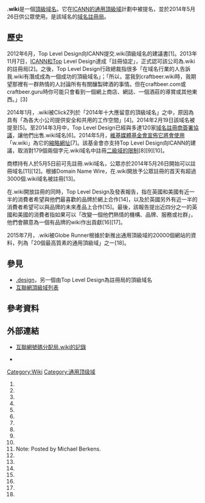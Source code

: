 **.wiki**是一個[頂級域名](https://zh.wikipedia.org/wiki/頂級域 "wikilink")。它在[ICANN的](https://zh.wikipedia.org/wiki/ICANN "wikilink")[通用頂級域](../Page/通用頂級域.md "wikilink")計劃中被提名，並於2014年5月26日供公眾使用。是該域名的[域名註冊局](https://zh.wikipedia.org/wiki/域名註冊局 "wikilink")。

## 歷史

2012年6月，Top Level Design向ICANN提交.wiki頂級域名的建議書\[1\]。2013年11月7日，[ICANN和Top](https://zh.wikipedia.org/wiki/ICANN "wikilink") Level Design達成「註冊協定」，正式認可該公司為.wiki的註冊局\[2\]。之後，Top Level Design行政總裁指很多「在域名行業的人告訴我.wiki有潛成成為一個成功的頂級域名」；「所以，當我到craftbeer.wiki時，我期望那裡有一群熱情的人討論所有有關釀製碑酒的事情。但在craftbeer.com或craftbeer.guru時你可能只會看到一個網上商店、網誌、一個酒莊的導賞或其他東西。」\[3\]

2014年1月，.wiki被ClickZ列於「2014年十大應留意的頂級域名」之中，原因為具有「為各大小公司提供安全和共用的工作空間」\[4\]。2014年2月19日該域名被提至\[5\]。至2014年3月中，Top Level Design已經與多達120家[域名註冊商簽署協議](https://zh.wikipedia.org/wiki/域名註冊商 "wikilink")，讓他們出售.wiki域名\[6\]。2014年5月，[維基媒體基金會宣佈它將會使用](https://zh.wikipedia.org/wiki/維基媒體基金會 "wikilink")「w.wiki」為它的[縮略網址](../Page/縮略網址服務.md "wikilink")\[7\]。該基金會亦支持Top Level Design向ICANN的建議，取消對179個兩個字元.wiki域名中註冊[二級域的限制](https://zh.wikipedia.org/wiki/二級域 "wikilink")\[8\]\[9\]\[10\]。

商標持有人於5月5日前可先註冊.wiki域名，公眾亦於2014年5月26日開始可以註冊域名\[11\]\[12\]。根據Domain Name Wire，在.wiki開放予公眾註冊的首天有超過3000個.wiki域名被註冊\[13\]。

在.wiki開放註冊的同時，Top Level Design及發表報告，指在英國和美國有近一半的消費者希望與他們最喜歡的品牌於網上合作\[14\]，以及於英國另外有近一半的消費者希望可以與品牌的未來產品上合作\[15\]。最後，該報告提出近四分之一的英國和美國的消費者指如果可以「改變一個他們熱情的機構、品牌、服務或社群」，他們會願意為一個有品牌的wiki作出貢獻\[16\]\[17\]。

2015年7月，.wiki被Globe Runner根據於新推出通用頂級域的20000個網站的資料，列為「20個最高質素的通用頂級域」之一\[18\]。

## 參見

  - [.design](../Page/.design.md "wikilink")，另一個由Top Level Design為註冊局的頂級域名
  - [互聯網頂級域列表](https://zh.wikipedia.org/wiki/互聯網頂級域列表 "wikilink")

## 參考資料

## 外部連結

  - [互聯網號碼分配局.wiki的記錄](http://www.iana.org/domains/root/db/wiki.html)

  -
[Category:Wiki](https://zh.wikipedia.org/wiki/Category:Wiki "wikilink") [Category:通用顶级域](https://zh.wikipedia.org/wiki/Category:通用顶级域 "wikilink")

1.
2.
3.
4.
5.
6.
7.
8.
9.
10.
11.  Note: Posted by Michael Berkens.
12.
13.
14.
15.
16.
17.
18.